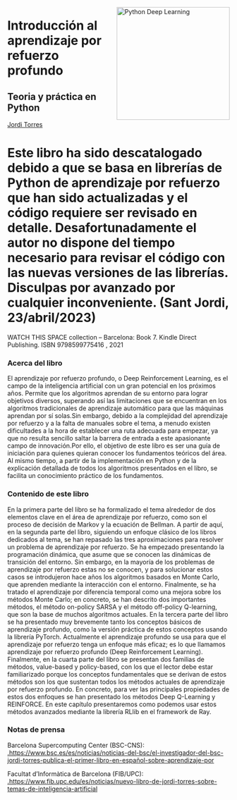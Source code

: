 <a href="https://torres.ai/aprendizaje-por-refuerzo"><img src="https://github.com/jorditorresBCN/aprendizaje-por-refuerzo/blob/main/portada-libro.png" alt="Python Deep Learning" height="256px" align="right"></a>

# **Introducción al aprendizaje por refuerzo profundo**
## Teoria y práctica en Python
[Jordi Torres](https://torres.ai) 

# Este libro ha sido descatalogado debido a que se basa en librerías de Python de aprendizaje por refuerzo que han sido actualizadas y el código requiere ser revisado en detalle. Desafortunadamente el autor no dispone del tiempo necesario para revisar el código con las nuevas versiones de las librerías. Disculpas por avanzado por cualquier inconveniente. (Sant Jordi, 23/abril/2023)

WATCH THIS SPACE collection – Barcelona: Book 7. Kindle Direct Publishing. ISBN  9798599775416  , 2021

### Acerca del libro

El aprendizaje por refuerzo profundo, o Deep Reinforcement Learning, es el campo de la inteligencia artificial con un gran potencial en los próximos años. Permite que los algoritmos aprendan de su entorno para lograr objetivos diversos, superando así las limitaciones que se encuentran en los algoritmos tradicionales de aprendizaje automático para que las máquinas aprendan por sí solas.Sin embargo, debido a la complejidad del aprendizaje por refuerzo y a la falta de manuales sobre el tema, a menudo existen dificultades a la hora de establecer una ruta adecuada para empezar, ya que no resulta sencillo saltar la barrera de entrada a este apasionante campo de innovación.Por ello, el objetivo de este libro es ser una guía de iniciación para quienes quieran conocer los fundamentos teóricos del área. Al mismo tiempo, a partir de la implementación en Python y de la explicación detallada de todos los algoritmos presentados en el libro, se facilita un conocimiento práctico de los fundamentos.

### Contenido de este libro

En la primera parte del libro se ha formalizado el tema alrededor de dos elementos clave en el área de aprendizaje por refuerzo, como son el proceso de decisión de Markov y la ecuación de Bellman. A partir de aquí, en la segunda parte del libro, siguiendo un enfoque clásico de los libros dedicados al tema, se han repasado las tres aproximaciones para resolver un problema de aprendizaje por refuerzo. Se ha empezado presentando la programación dinámica, que asume que se conocen las dinámicas de transición del entorno. Sin embargo, en la mayoría de los problemas de aprendizaje por refuerzo estas no se conocen, y para solucionar estos casos se introdujeron hace años los algoritmos basados en Monte Carlo, que aprenden mediante la interacción con el entorno. Finalmente, se ha tratado el aprendizaje por diferencia temporal como una mejora sobre los métodos Monte Carlo; en concreto, se han descrito dos importantes métodos, el método on-policy SARSA y el método off-policy Q-learning, que son la base de muchos algoritmos actuales. En la tercera parte del libro se ha presentado muy brevemente tanto los conceptos básicos de aprendizaje profundo, como la versión práctica de estos conceptos usando la librería PyTorch. Actualmente el aprendizaje profundo se usa para que el aprendizaje por refuerzo tenga un enfoque más eficaz; es lo que llamamos aprendizaje por refuerzo profundo (Deep Reinforcement Learning). Finalmente, en la cuarta parte del libro se presentan dos familias de métodos, value-based y policy-based, con los que el lector debe estar familiarizado porque los conceptos fundamentales que se derivan de estos métodos son los que sustentan todos los métodos actuales de aprendizaje por refuerzo profundo. En concreto, para ver las principales propiedades de estos dos enfoques se han presentado los métodos Deep Q-Learning y REINFORCE. En este capítulo presentaremos como podemos usar estos métodos avanzados mediante la librería RLlib en el framework de Ray.


### Notas de prensa

Barcelona Supercomputing Center (BSC-CNS):  [.](https://www.bsc.es/es/noticias/noticias-del-bsc/el-investigador-del-bsc-jordi-torres-publica-el-primer-libro-en-español-sobre-aprendizaje-por)https://www.bsc.es/es/noticias/noticias-del-bsc/el-investigador-del-bsc-jordi-torres-publica-el-primer-libro-en-español-sobre-aprendizaje-por

Facultat d’Informàtica de Barcelona  (FIB/UPC): [.](https://www.fib.upc.edu/es/noticias/nuevo-libro-de-jordi-torres-sobre-temas-de-inteligencia-artificial)https://www.fib.upc.edu/es/noticias/nuevo-libro-de-jordi-torres-sobre-temas-de-inteligencia-artificial

